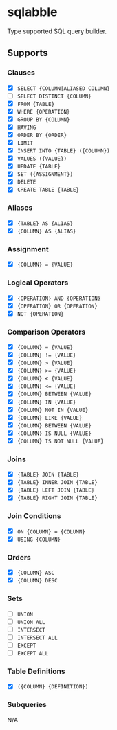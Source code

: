 # sqlabble

Type supported SQL query builder.

## Supports

### Clauses

- [x] `SELECT {COLUMN|ALIASED COLUMN}`
- [ ] `SELECT DISTINCT {COLUMN}`
- [x] `FROM {TABLE}`
- [x] `WHERE {OPERATION}`
- [x] `GROUP BY {COLUMN}`
- [x] `HAVING`
- [x] `ORDER BY {ORDER}`
- [x] `LIMIT`
- [x] `INSERT INTO {TABLE} ({COLUMN})`
- [x] `VALUES ({VALUE})`
- [x] `UPDATE {TABLE}`
- [x] `SET ({ASSIGNMENT})`
- [x] `DELETE`
- [x] `CREATE TABLE {TABLE}`

### Aliases

- [x] `{TABLE} AS {ALIAS}`
- [x] `{COLUMN} AS {ALIAS}`

### Assignment

- [x] `{COLUMN} = {VALUE}`

### Logical Operators

- [x] `{OPERATION} AND {OPERATION}`
- [x] `{OPERATION} OR {OPERATION}`
- [x] `NOT {OPERATION}`

### Comparison Operators

- [x] `{COLUMN} = {VALUE}`
- [x] `{COLUMN} != {VALUE}`
- [x] `{COLUMN} > {VALUE}`
- [x] `{COLUMN} >= {VALUE}`
- [x] `{COLUMN} < {VALUE}`
- [x] `{COLUMN} <= {VALUE}`
- [x] `{COLUMN} BETWEEN {VALUE}`
- [x] `{COLUMN} IN {VALUE}`
- [x] `{COLUMN} NOT IN {VALUE}`
- [x] `{COLUMN} LIKE {VALUE}`
- [x] `{COLUMN} BETWEEN {VALUE}`
- [x] `{COLUMN} IS NULL {VALUE}`
- [x] `{COLUMN} IS NOT NULL {VALUE}`

### Joins

- [x] `{TABLE} JOIN {TABLE}`
- [x] `{TABLE} INNER JOIN {TABLE}`
- [x] `{TABLE} LEFT JOIN {TABLE}`
- [x] `{TABLE} RIGHT JOIN {TABLE}`

### Join Conditions

- [x] `ON {COLUMN} = {COLUMN}`
- [x] `USING {COLUMN}`

### Orders

- [x] `{COLUMN} ASC`
- [x] `{COLUMN} DESC`

### Sets

- [ ] `UNION`
- [ ] `UNION ALL`
- [ ] `INTERSECT`
- [ ] `INTERSECT ALL`
- [ ] `EXCEPT`
- [ ] `EXCEPT ALL`

### Table Definitions

- [x] `({COLUMN} {DEFINITION})`

### Subqueries

N/A
